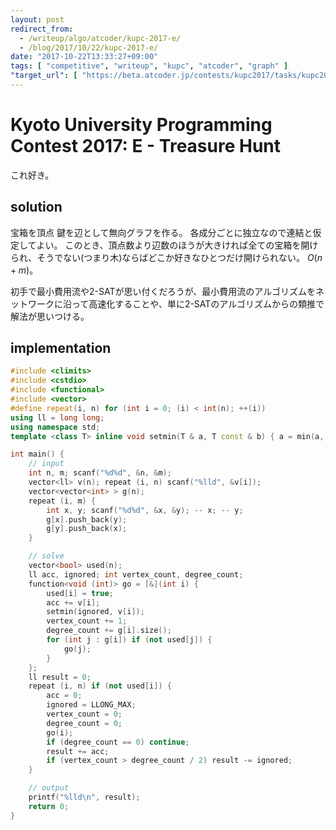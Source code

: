 ```yaml
---
layout: post
redirect_from:
  - /writeup/algo/atcoder/kupc-2017-e/
  - /blog/2017/10/22/kupc-2017-e/
date: "2017-10-22T13:33:27+09:00"
tags: [ "competitive", "writeup", "kupc", "atcoder", "graph" ]
"target_url": [ "https://beta.atcoder.jp/contests/kupc2017/tasks/kupc2017_e" ]
---
```


# Kyoto University Programming Contest 2017: E - Treasure Hunt

これ好き。

## solution

宝箱を頂点 鍵を辺として無向グラフを作る。
各成分ごとに独立なので連結と仮定してよい。
このとき、頂点数より辺数のほうが大きければ全ての宝箱を開けられ、そうでない(つまり木)ならばどこか好きなひとつだけ開けられない。
$O(n + m)$。

初手で最小費用流や2-SATが思い付くだろうが、最小費用流のアルゴリズムをネットワークに沿って高速化することや、単に2-SATのアルゴリズムからの類推で解法が思いつける。

## implementation

``` c++
#include <climits>
#include <cstdio>
#include <functional>
#include <vector>
#define repeat(i, n) for (int i = 0; (i) < int(n); ++(i))
using ll = long long;
using namespace std;
template <class T> inline void setmin(T & a, T const & b) { a = min(a, b); }

int main() {
    // input
    int n, m; scanf("%d%d", &n, &m);
    vector<ll> v(n); repeat (i, n) scanf("%lld", &v[i]);
    vector<vector<int> > g(n);
    repeat (i, m) {
        int x, y; scanf("%d%d", &x, &y); -- x; -- y;
        g[x].push_back(y);
        g[y].push_back(x);
    }

    // solve
    vector<bool> used(n);
    ll acc, ignored; int vertex_count, degree_count;
    function<void (int)> go = [&](int i) {
        used[i] = true;
        acc += v[i];
        setmin(ignored, v[i]);
        vertex_count += 1;
        degree_count += g[i].size();
        for (int j : g[i]) if (not used[j]) {
            go(j);
        }
    };
    ll result = 0;
    repeat (i, n) if (not used[i]) {
        acc = 0;
        ignored = LLONG_MAX;
        vertex_count = 0;
        degree_count = 0;
        go(i);
        if (degree_count == 0) continue;
        result += acc;
        if (vertex_count > degree_count / 2) result -= ignored;
    }

    // output
    printf("%lld\n", result);
    return 0;
}
```
